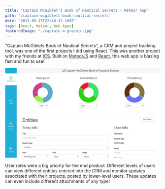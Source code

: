 ```yaml
---
title: "Captain McGiblet's Book of Nautical Secrets - Meteor App"
path: '/captain-mcgiblets-book-nautical-secrets'
date: "2013-09-13T22:40:32.169Z"
tags: [React, Meteor, Web Apps]
featuredImage: "./captain-m-graphic.jpg"
---
```


"Captain McGiblets Book of Nautical Secrets", a CRM and project tracking tool, was one of the first projects I did using React. This was another project with my friends at <a href="/ics">ICS</a>. Built on <a class="effect-3" href="https://www.meteor.com/" target="_blank">MeteorJS</a> and <a class="effect-3" href="https://facebook.github.io/react/" target="_blank">React</a>, this web app is blazing fast and fun to use!

<img src="./captain-m-dash-1.jpg" alt="App Dashboard" />

User roles were a big priority for the end product. Different levels of users can view different entities entered into the CRM and monitor updates associated with their projects, posted by lower-level users. These updates can even include different attachments of any type!
